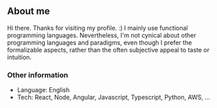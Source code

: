
## About me

Hi there. Thanks for visiting my profile. :)
I mainly use functional programming languages. Nevertheless, I'm not cynical about other programming languages and paradigms, even though I prefer the formalizable aspects, rather than the often subjective appeal to taste or intuition. 

### Other information

- Language: English
- Tech: React, Node, Angular, Javascript, Typescript, Python, AWS, ...
